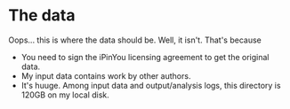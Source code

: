# The data

Oops... this is where the data should be. Well, it isn't. That's because

* You need to sign the iPinYou licensing agreement to get the original data.
* My input data contains work by other authors.
* It's huuge. Among input data and output/analysis logs, this directory is 120GB on my local disk.